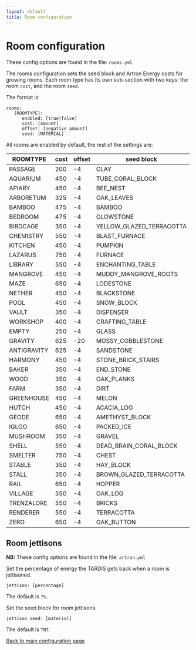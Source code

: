 ```yaml
---
layout: default
title: Room configuration
---
```


# Room configuration

These config options are found in the file: `rooms.yml`

The rooms configuration sets the seed block and Artron Energy costs for growing rooms. Each room type has its own
sub-section with two keys: the room `cost`, and the room `seed`.

The format is:

    rooms:
       [ROOMTYPE]:
          enabled: [true|false]
          cost: [amount]
          offset: [negative amount]
          seed: [MATERIAL]

All rooms are enabled by default, the rest of the settings are:

| ROOMTYPE    | cost | offset | seed block               |
|-------------|------|--------|--------------------------|
| PASSAGE     | 200  | -4     | CLAY                     |
| AQUARIUM    | 450  | -4     | TUBE_CORAL_BLOCK         |
| APIARY      | 450  | -4     | BEE_NEST                 |
| ARBORETUM   | 325  | -4     | OAK_LEAVES               |
| BAMBOO      | 475  | -4     | BAMBOO                   |
| BEDROOM     | 475  | -4     | GLOWSTONE                |
| BIRDCAGE    | 350  | -4     | YELLOW_GLAZED_TERRACOTTA |
| CHEMISTRY   | 550  | -4     | BLAST_FURNACE            |
| KITCHEN     | 450  | -4     | PUMPKIN                  |
| LAZARUS     | 750  | -4     | FURNACE                  |
| LIBRARY     | 550  | -4     | ENCHANTING_TABLE         |
| MANGROVE    | 450  | -4     | MUDDY_MANGROVE_ROOTS     |
| MAZE        | 650  | -4     | LODESTONE                |
| NETHER      | 450  | -4     | BLACKSTONE               |
| POOL        | 450  | -4     | SNOW_BLOCK               |
| VAULT       | 350  | -4     | DISPENSER                |
| WORKSHOP    | 400  | -4     | CRAFTING_TABLE           |
| EMPTY       | 250  | -4     | GLASS                    |
| GRAVITY     | 625  | -20    | MOSSY_COBBLESTONE        |
| ANTIGRAVITY | 625  | -4     | SANDSTONE                |
| HARMONY     | 450  | -4     | STONE_BRICK_STAIRS       |
| BAKER       | 350  | -4     | END_STONE                |
| WOOD        | 350  | -4     | OAK_PLANKS               |
| FARM        | 350  | -4     | DIRT                     |
| GREENHOUSE  | 450  | -4     | MELON                    |
| HUTCH       | 450  | -4     | ACACIA_LOG               |
| GEODE       | 650  | -4     | AMETHYST_BLOCK           |
| IGLOO       | 650  | -4     | PACKED_ICE               |
| MUSHROOM    | 350  | -4     | GRAVEL                   |
| SHELL       | 550  | -4     | DEAD_BRAIN_CORAL_BLOCK   |
| SMELTER     | 750  | -4     | CHEST                    |
| STABLE      | 350  | -4     | HAY_BLOCK                |
| STALL       | 350  | -4     | BROWN_GLAZED_TERRACOTTA  |
| RAIL        | 650  | -4     | HOPPER                   |
| VILLAGE     | 550  | -4     | OAK_LOG                  |
| TRENZALORE  | 550  | -4     | BRICKS                   |
| RENDERER    | 550  | -4     | TERRACOTTA               |
| ZERO        | 650  | -4     | OAK_BUTTON               |

## Room jettisons

**NB:** These config options are found in the file: `artron.yml`

Set the percentage of energy the TARDIS gets back when a room is jettisoned.

    jettison: [percentage]

The default is `75`.

Set the seed block for room jettisons.

    jettison_seed: [material]

The default is `TNT`.

[Back to main configuration page](configuration.html)

